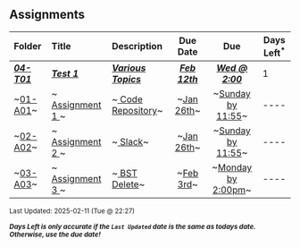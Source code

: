 ## Assignments

| Folder | Title | Description | Due Date | Due | Days Left<sup>*</sup> |
|:------|:------|:------|:-----:|:-----:|-----|
| ***<a href="https://github.com/rugbyprof/3013-Algorithms/tree/master/Assignments/04-T01">04-T01</a>*** | ***<a href="https://github.com/rugbyprof/3013-Algorithms/tree/master/Assignments/04-T01"> Test 1 </a>*** | ***<a href="https://github.com/rugbyprof/3013-Algorithms/tree/master/Assignments/04-T01"> Various Topics</a>*** | ***<a href="https://github.com/rugbyprof/3013-Algorithms/tree/master/Assignments/04-T01">Feb 12th</a>*** | ***<a href="https://github.com/rugbyprof/3013-Algorithms/tree/master/Assignments/04-T01">Wed @ 2:00</a>*** | 1 |
| ~<a href="https://github.com/rugbyprof/3013-Algorithms/tree/master/Assignments/01-A01">01-A01</a>~ | ~<a href="https://github.com/rugbyprof/3013-Algorithms/tree/master/Assignments/01-A01"> Assignment 1 </a>~ | ~<a href="https://github.com/rugbyprof/3013-Algorithms/tree/master/Assignments/01-A01"> Code Repository</a>~ | ~<a href="https://github.com/rugbyprof/3013-Algorithms/tree/master/Assignments/01-A01">Jan 26th</a>~ | ~<a href="https://github.com/rugbyprof/3013-Algorithms/tree/master/Assignments/01-A01">Sunday by 11:55</a>~ | ---- |
| ~<a href="https://github.com/rugbyprof/3013-Algorithms/tree/master/Assignments/02-A02">02-A02</a>~ | ~<a href="https://github.com/rugbyprof/3013-Algorithms/tree/master/Assignments/02-A02"> Assignment 2 </a>~ | ~<a href="https://github.com/rugbyprof/3013-Algorithms/tree/master/Assignments/02-A02"> Slack</a>~ | ~<a href="https://github.com/rugbyprof/3013-Algorithms/tree/master/Assignments/02-A02">Jan 26th</a>~ | ~<a href="https://github.com/rugbyprof/3013-Algorithms/tree/master/Assignments/02-A02">Sunday by 11:55</a>~ | ---- |
| ~<a href="https://github.com/rugbyprof/3013-Algorithms/tree/master/Assignments/03-A03">03-A03</a>~ | ~<a href="https://github.com/rugbyprof/3013-Algorithms/tree/master/Assignments/03-A03"> Assignment 3 </a>~ | ~<a href="https://github.com/rugbyprof/3013-Algorithms/tree/master/Assignments/03-A03"> BST Delete</a>~ | ~<a href="https://github.com/rugbyprof/3013-Algorithms/tree/master/Assignments/03-A03">Feb 3rd</a>~ | ~<a href="https://github.com/rugbyprof/3013-Algorithms/tree/master/Assignments/03-A03">Monday by 2:00pm</a>~ | ---- |

<sup>Last Updated: 2025-02-11 (Tue @ 22:27)</sup> 

<sup>***Days Left is only accurate if the `Last Updated` date is the same as todays date. Otherwise, use the due date!***</sup> 